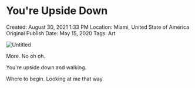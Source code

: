# You're Upside Down

Created: August 30, 2021 1:33 PM
Location: Miami, United State of America
Original Publish Date: May 15, 2020
Tags: Art

![Untitled](notion-import/writing/Writing%208e79ce15b0f5476c8359f01b8daaa835/Blogs%20b243d8016e094db7a64e51a987b86d99/sebastianscholl%20com%208a3e8a39a31447d1b19ff195488f3ac5/You're%20Upside%20Down%20e36fad9f9d614b4694079ca5c6143c7d/Untitled.png)

More. No oh oh.

You're upside down and walking.

Where to begin. Looking at me that way.